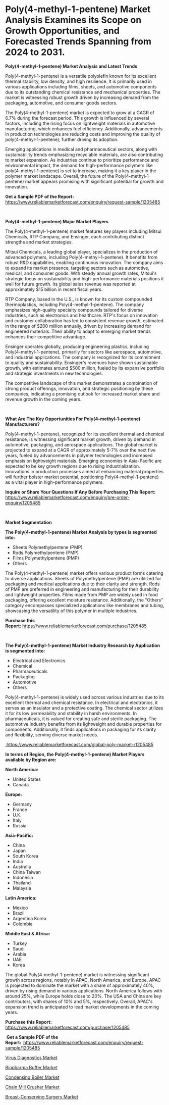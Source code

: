 <p><h1>Poly(4-methyl-1-pentene) Market Analysis Examines its Scope on Growth Opportunities, and Forecasted Trends Spanning from 2024 to 2031.</h1></p><p><strong>Poly(4-methyl-1-pentene) Market Analysis and Latest Trends</strong></p>
<p><p>Poly(4-methyl-1-pentene) is a versatile polyolefin known for its excellent thermal stability, low density, and high resilience. It is primarily used in various applications including films, sheets, and automotive components due to its outstanding chemical resistance and mechanical properties. The market is witnessing robust growth driven by increasing demand from the packaging, automotive, and consumer goods sectors.</p><p>The Poly(4-methyl-1-pentene) market is expected to grow at a CAGR of 6.7% during the forecast period. This growth is influenced by several factors, including the rising focus on lightweight materials in automotive manufacturing, which enhances fuel efficiency. Additionally, advancements in production technologies are reducing costs and improving the quality of poly(4-methyl-1-pentene), further driving its adoption.</p><p>Emerging applications in medical and pharmaceutical sectors, along with sustainability trends emphasizing recyclable materials, are also contributing to market expansion. As industries continue to prioritize performance and environmental impact, the demand for high-performance polymers like poly(4-methyl-1-pentene) is set to increase, making it a key player in the polymer market landscape. Overall, the future of the Poly(4-methyl-1-pentene) market appears promising with significant potential for growth and innovation.</p></p>
<p><strong>Get a Sample PDF of the Report:&nbsp;</strong> <a href="https://www.reliablemarketforecast.com/enquiry/request-sample/1205485?utm_campaign=1178&utm_medium=2&utm_source=Github&utm_content=ia&utm_term=16102024&utm_id=poly4-methyl-1-pentene">https://www.reliablemarketforecast.com/enquiry/request-sample/1205485</a></p>
<p>&nbsp;</p>
<p><strong>Poly(4-methyl-1-pentene) Major Market Players</strong></p>
<p><p>The Poly(4-methyl-1-pentene) market features key players including Mitsui Chemicals, RTP Company, and Ensinger, each contributing distinct strengths and market strategies. </p><p>Mitsui Chemicals, a leading global player, specializes in the production of advanced polymers, including Poly(4-methyl-1-pentene). It benefits from robust R&D capabilities, enabling continuous innovation. The company aims to expand its market presence, targeting sectors such as automotive, medical, and consumer goods. With steady annual growth rates, Mitsui's strategic focus on sustainability and high-performance materials positions it well for future growth. Its global sales revenue was reported at approximately $15 billion in recent fiscal years.</p><p>RTP Company, based in the U.S., is known for its custom compounded thermoplastics, including Poly(4-methyl-1-pentene). The company emphasizes high-quality specialty compounds tailored for diverse industries, such as electronics and healthcare. RTP's focus on innovation and customer collaboration has led to consistent revenue growth, estimated in the range of $200 million annually, driven by increasing demand for engineered materials. Their ability to adapt to emerging market trends enhances their competitive advantage.</p><p>Ensinger operates globally, producing engineering plastics, including Poly(4-methyl-1-pentene), primarily for sectors like aerospace, automotive, and industrial applications. The company is recognized for its commitment to quality and sustainability. Ensinger's revenues have shown sustainable growth, with estimates around $500 million, fueled by its expansive portfolio and strategic investments in new technologies.</p><p>The competitive landscape of this market demonstrates a combination of strong product offerings, innovation, and strategic positioning by these companies, indicating a promising outlook for increased market share and revenue growth in the coming years.</p></p>
<p>&nbsp;</p>
<p><strong>What Are The Key Opportunities For Poly(4-methyl-1-pentene) Manufacturers?</strong></p>
<p><p>Poly(4-methyl-1-pentene), recognized for its excellent thermal and chemical resistance, is witnessing significant market growth, driven by demand in automotive, packaging, and aerospace applications. The global market is projected to expand at a CAGR of approximately 5-7% over the next five years, fueled by advancements in polymer technologies and increased emphasis on lightweight materials. Emerging economies in Asia-Pacific are expected to be key growth regions due to rising industrialization. Innovations in production processes aimed at enhancing material properties will further bolster market potential, positioning Poly(4-methyl-1-pentene) as a vital player in high-performance polymers.</p></p>
<p><strong>Inquire or Share Your Questions If Any Before Purchasing This Report:</strong> <a href="https://www.reliablemarketforecast.com/enquiry/pre-order-enquiry/1205485?utm_campaign=1178&utm_medium=2&utm_source=Github&utm_content=ia&utm_term=16102024&utm_id=poly4-methyl-1-pentene">https://www.reliablemarketforecast.com/enquiry/pre-order-enquiry/1205485</a></p>
<p>&nbsp;</p>
<p><strong>Market Segmentation</strong></p>
<p><strong>The Poly(4-methyl-1-pentene) Market Analysis by types is segmented into:</strong></p>
<p><ul><li>Sheets Polymethylpentene (PMP)</li><li>Rods Polymethylpentene (PMP)</li><li>Films Polymethylpentene (PMP)</li><li>Others</li></ul></p>
<p><p>The Poly(4-methyl-1-pentene) market offers various product forms catering to diverse applications. Sheets of Polymethylpentene (PMP) are utilized for packaging and medical applications due to their clarity and strength. Rods of PMP are preferred in engineering and manufacturing for their durability and lightweight properties. Films made from PMP are widely used in food packaging, offering excellent moisture resistance. Additionally, the "Others" category encompasses specialized applications like membranes and tubing, showcasing the versatility of this polymer in multiple industries.</p></p>
<p><strong>Purchase this Report:&nbsp;</strong><a href="https://www.reliablemarketforecast.com/purchase/1205485?utm_campaign=1178&utm_medium=2&utm_source=Github&utm_content=ia&utm_term=16102024&utm_id=poly4-methyl-1-pentene">https://www.reliablemarketforecast.com/purchase/1205485</a></p>
<p>&nbsp;</p>
<p><strong>The Poly(4-methyl-1-pentene) Market Industry Research by Application is segmented into:</strong></p>
<p><ul><li>Electrical and Electronics</li><li>Chemical</li><li>Pharmaceuticals</li><li>Packaging</li><li>Automotive</li><li>Others</li></ul></p>
<p><p>Poly(4-methyl-1-pentene) is widely used across various industries due to its excellent thermal and chemical resistance. In electrical and electronics, it serves as an insulator and a protective coating. The chemical sector utilizes it for its low permeability and stability in harsh environments. In pharmaceuticals, it is valued for creating safe and sterile packaging. The automotive industry benefits from its lightweight and durable properties for components. Additionally, it finds applications in packaging for its clarity and flexibility, serving diverse market needs.</p></p>
<p><a href="https://www.reliablemarketforecast.com/global-poly-market-r1205485?utm_campaign=1178&utm_medium=2&utm_source=Github&utm_content=ia&utm_term=16102024&utm_id=poly4-methyl-1-pentene">&nbsp;https://www.reliablemarketforecast.com/global-poly-market-r1205485</a></p>
<p><strong>In terms of Region, the Poly(4-methyl-1-pentene) Market Players available by Region are:</strong></p>
<p>
    <p> <strong> North America: </strong>
        <ul>
            <li>United States</li>
            <li>Canada</li>
        </ul>
        </p> 
    <p> <strong> Europe: </strong>
        <ul>
            <li>Germany</li>
            <li>France</li>
            <li>U.K.</li>
            <li>Italy</li>
            <li>Russia</li>
        </ul>
        </p> 
    <p> <strong> Asia-Pacific: </strong>
        <ul>
            <li>China</li>
            <li>Japan</li>
            <li>South Korea</li>
            <li>India</li>
            <li>Australia</li>
            <li>China Taiwan</li>
            <li>Indonesia</li>
            <li>Thailand</li>
            <li>Malaysia</li>
        </ul>
        </p> 
    <p> <strong> Latin America: </strong>
        <ul>
            <li>Mexico</li>
            <li>Brazil</li>
            <li>Argentina Korea</li>
            <li>Colombia</li>
        </ul>
        </p> 
    <p> <strong> Middle East & Africa: </strong>
        <ul>
            <li>Turkey</li>
            <li>Saudi</li>
            <li>Arabia</li>
            <li>UAE</li>
            <li>Korea</li>
        </ul>
    </p>
    </p>
<p><p>The global Poly(4-methyl-1-pentene) market is witnessing significant growth across regions, notably in APAC, North America, and Europe. APAC is projected to dominate the market with a share of approximately 40%, driven by rising demand in various applications. North America follows with around 25%, while Europe holds close to 20%. The USA and China are key contributors, with shares of 10% and 5%, respectively. Overall, APAC's expansion trend is anticipated to lead market developments in the coming years.</p></p>
<p><strong>Purchase this Report: </strong><a href="https://www.reliablemarketforecast.com/purchase/1205485?utm_campaign=1178&utm_medium=2&utm_source=Github&utm_content=ia&utm_term=16102024&utm_id=poly4-methyl-1-pentene">https://www.reliablemarketforecast.com/purchase/1205485</a></p>
<p>&nbsp;<strong>Get a Sample PDF of the Report:&nbsp;&nbsp;</strong><a href="https://www.reliablemarketforecast.com/enquiry/request-sample/1205485?utm_campaign=1178&utm_medium=2&utm_source=Github&utm_content=ia&utm_term=16102024&utm_id=poly4-methyl-1-pentene">https://www.reliablemarketforecast.com/enquiry/request-sample/1205485</a></p>
<p><strong></strong></p>
<p><p><a href="https://www.linkedin.com/pulse/virus-diagnostics-market-analysis-product-segmentation-regional-t1ylf?utm_campaign=1178&utm_medium=2&utm_source=Github&utm_content=ia&utm_term=16102024&utm_id=poly4-methyl-1-pentene">Virus Diagnostics Market</a></p><p><a href="https://github.com/josqmxrouth/Market-Research-Report-List-1/blob/main/biopharma-buffer-market.md?utm_campaign=1178&utm_medium=2&utm_source=Github&utm_content=ia&utm_term=16102024&utm_id=poly4-methyl-1-pentene">Biopharma Buffer Market</a></p><p><a href="https://issuu.com/reportprime-2/docs/condensing-boiler-market-size-2030._3525753b4c48e7?utm_campaign=1178&utm_medium=2&utm_source=Github&utm_content=ia&utm_term=16102024&utm_id=poly4-methyl-1-pentene">Condensing Boiler Market</a></p><p><a href="https://issuu.com/reportprime-2/docs/chain-mill-crusher-market-size-2030_3b9a6784bb54ae?utm_campaign=1178&utm_medium=2&utm_source=Github&utm_content=ia&utm_term=16102024&utm_id=poly4-methyl-1-pentene">Chain Mill Crusher Market</a></p><p><a href="https://github.com/herbtbgfennig/Market-Research-Report-List-1/blob/main/breast-conserving-surgery-market.md?utm_campaign=1178&utm_medium=2&utm_source=Github&utm_content=ia&utm_term=16102024&utm_id=poly4-methyl-1-pentene">Breast-Conserving Surgery Market</a></p></p>